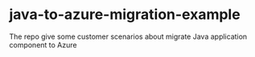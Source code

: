 # java-to-azure-migration-example
The repo give some customer scenarios about migrate Java application component to Azure
